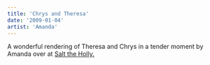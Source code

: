 ```yaml
---
title: 'Chrys and Theresa'
date: '2009-01-04'
artist: 'Amanda'
---
```


A wonderful rendering of Theresa and Chrys in a tender moment by Amanda over at <a href="http://www.drunkduck.com/Salt_The_Holly/index.php">Salt the Holly.</a><br>